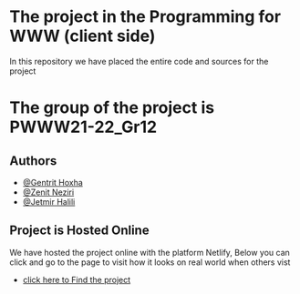 # The project in the Programming for WWW (client side)

In this repository we have placed the entire code and sources for the project

# The group of the project is PWWW21-22_Gr12

## Authors

- [@Gentrit Hoxha](https://github.com/gentrit-hoxha)
- [@Zenit Neziri](https://github.com/zenitneziri)
- [@Jetmir Halili](https://github.com/jetmirhalili11)

## Project is Hosted Online

We have hosted the project online with the platform Netlify, Below you can click and go to the page to visit how it looks on real world when others vist

 - [click here to Find the project](https://projektiwww12.netlify.app)